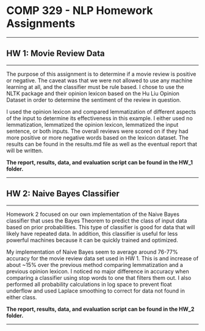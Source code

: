 # COMP 329 - NLP Homework Assignments
<hr>

## HW 1: Movie Review Data
<hr>
The purpose of this assignment is to determine if a movie review is positive or negative. The caveat was that we 
were not allowed to use any machine learning at all, and the classifier must be rule based. I chose to use the NLTK package
and their opinion lexicon based on the Hu Liu Opinion Dataset in order to determine the sentiment of the review in question.

I used the opinion lexicon and compared lemmatization of different aspects of the input to determine its effectiveness in this 
example. I either used no lemmatization, lemmatized the opinion lexicon, lemmatized the input sentence, or both inputs. 
The overall reviews were scored on if they had more positive or more negative words based on the 
lexicon dataset. The results can be found in the results.md file as well as the eventual report that will be written.

**The report, results, data, and evaluation script can be found in the HW_1 folder.**
<hr>

## HW 2: Naive Bayes Classifier
<hr>
Homework 2 focused on our own implementation of the Naive Bayes classifier that uses the Bayes Theorem to predict the class of 
input data based on prior probabilities. This type of classifier is good for data that will likely have repeated data. In addition,
this classifier is useful for less powerful machines because it can be quickly trained and optimized.

My implementation of Naive Bayes seem to average around 76-77% accuracy for the movie review data set used in HW 1. This is and increase
of about ~15% over the previous method comparing lemmatization and a previous opinion lexicon. I noticed no major difference in accuracy
when comparing a classifier using stop words to one that filters them out. I also performed all probability calculations in log space
to prevent float underflow and used Laplace smoothing to correct for data not found in either class. 

**The report, results, data, and evaluation script can be found in the HW_2 folder.**
<hr>